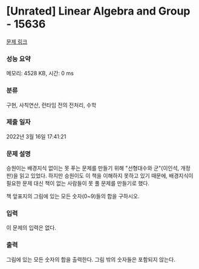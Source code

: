 # [Unrated] Linear Algebra and Group - 15636 

[문제 링크](https://www.acmicpc.net/problem/15636) 

### 성능 요약

메모리: 4528 KB, 시간: 0 ms

### 분류

구현, 사칙연산, 런타임 전의 전처리, 수학

### 제출 일자

2022년 3월 16일 17:41:21

### 문제 설명

<p>승원이는 배경지식 없이는 못 푸는 문제를 만들기 위해 "선형대수와 군"(이인석, 개정판)을 읽고 있었다. 하지만 승원이도 이 책을 이해하지 못하고 있기 때문에, 배경지식이 필요한 문제 대신 책이 없는 사람들이 못 풀 문제를 만들기로 했다.</p>

<p>책 앞표지의 그림에 있는 모든 숫자(0~9)들의 합을 구하시오.</p>

### 입력 

 <p>이 문제의 입력은 없다.</p>

### 출력 

 <p>그림에 있는 모든 숫자의 합을 출력한다. 그림 밖의 숫자들은 포함되지 않는다.</p>


